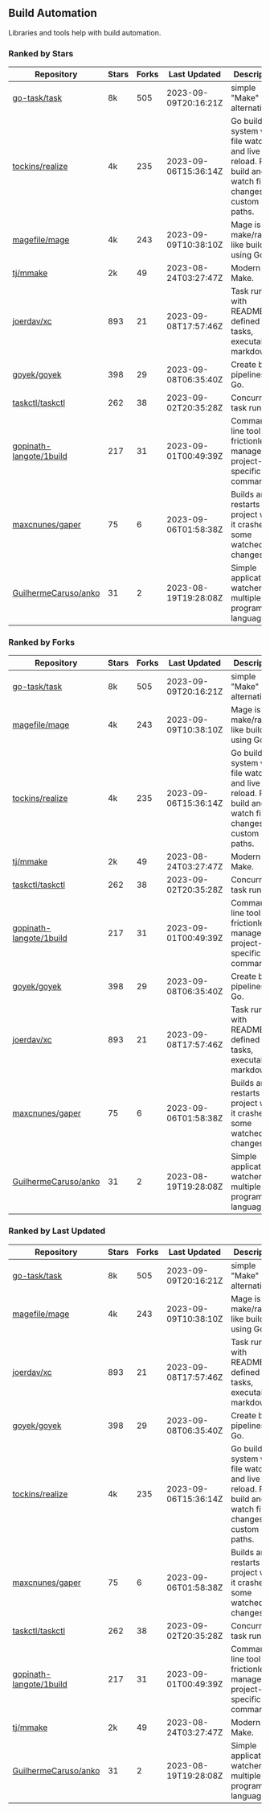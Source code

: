 ## Build Automation

Libraries and tools help with build automation.

### Ranked by Stars

| Repository | Stars | Forks | Last Updated | Description | 
|------------|-------|-------|--------------|-------------|
| [go-task/task](https://github.com/go-task/task) | 8k | 505 | 2023-09-09T20:16:21Z |  simple "Make" alternative. |
| [tockins/realize](https://github.com/tockins/realize) | 4k | 235 | 2023-09-06T15:36:14Z |  Go build a system with file watchers and live to reload. Run, build and watch file changes with custom paths. |
| [magefile/mage](https://github.com/magefile/mage) | 4k | 243 | 2023-09-09T10:38:10Z |  Mage is a make/rake-like build tool using Go. |
| [tj/mmake](https://github.com/tj/mmake) | 2k | 49 | 2023-08-24T03:27:47Z |  Modern Make. |
| [joerdav/xc](https://github.com/joerdav/xc) | 893 | 21 | 2023-09-08T17:57:46Z |  Task runner with README.md defined tasks, executable markdown. |
| [goyek/goyek](https://github.com/goyek/goyek) | 398 | 29 | 2023-09-08T06:35:40Z |  Create build pipelines in Go. |
| [taskctl/taskctl](https://github.com/taskctl/taskctl) | 262 | 38 | 2023-09-02T20:35:28Z |  Concurrent task runner. |
| [gopinath-langote/1build](https://github.com/gopinath-langote/1build) | 217 | 31 | 2023-09-01T00:49:39Z |  Command line tool to frictionlessly manage project-specific commands. |
| [maxcnunes/gaper](https://github.com/maxcnunes/gaper) | 75 | 6 | 2023-09-06T01:58:38Z |  Builds and restarts a Go project when it crashes or some watched file changes. |
| [GuilhermeCaruso/anko](https://github.com/GuilhermeCaruso/anko) | 31 | 2 | 2023-08-19T19:28:08Z |  Simple application watcher for multiple programming languages. |

### Ranked by Forks

| Repository | Stars | Forks | Last Updated | Description | 
|------------|-------|-------|--------------|-------------|
| [go-task/task](https://github.com/go-task/task) | 8k | 505 | 2023-09-09T20:16:21Z |  simple "Make" alternative. |
| [magefile/mage](https://github.com/magefile/mage) | 4k | 243 | 2023-09-09T10:38:10Z |  Mage is a make/rake-like build tool using Go. |
| [tockins/realize](https://github.com/tockins/realize) | 4k | 235 | 2023-09-06T15:36:14Z |  Go build a system with file watchers and live to reload. Run, build and watch file changes with custom paths. |
| [tj/mmake](https://github.com/tj/mmake) | 2k | 49 | 2023-08-24T03:27:47Z |  Modern Make. |
| [taskctl/taskctl](https://github.com/taskctl/taskctl) | 262 | 38 | 2023-09-02T20:35:28Z |  Concurrent task runner. |
| [gopinath-langote/1build](https://github.com/gopinath-langote/1build) | 217 | 31 | 2023-09-01T00:49:39Z |  Command line tool to frictionlessly manage project-specific commands. |
| [goyek/goyek](https://github.com/goyek/goyek) | 398 | 29 | 2023-09-08T06:35:40Z |  Create build pipelines in Go. |
| [joerdav/xc](https://github.com/joerdav/xc) | 893 | 21 | 2023-09-08T17:57:46Z |  Task runner with README.md defined tasks, executable markdown. |
| [maxcnunes/gaper](https://github.com/maxcnunes/gaper) | 75 | 6 | 2023-09-06T01:58:38Z |  Builds and restarts a Go project when it crashes or some watched file changes. |
| [GuilhermeCaruso/anko](https://github.com/GuilhermeCaruso/anko) | 31 | 2 | 2023-08-19T19:28:08Z |  Simple application watcher for multiple programming languages. |

### Ranked by Last Updated

| Repository | Stars | Forks | Last Updated | Description | 
|------------|-------|-------|--------------|-------------|
| [go-task/task](https://github.com/go-task/task) | 8k | 505 | 2023-09-09T20:16:21Z |  simple "Make" alternative. |
| [magefile/mage](https://github.com/magefile/mage) | 4k | 243 | 2023-09-09T10:38:10Z |  Mage is a make/rake-like build tool using Go. |
| [joerdav/xc](https://github.com/joerdav/xc) | 893 | 21 | 2023-09-08T17:57:46Z |  Task runner with README.md defined tasks, executable markdown. |
| [goyek/goyek](https://github.com/goyek/goyek) | 398 | 29 | 2023-09-08T06:35:40Z |  Create build pipelines in Go. |
| [tockins/realize](https://github.com/tockins/realize) | 4k | 235 | 2023-09-06T15:36:14Z |  Go build a system with file watchers and live to reload. Run, build and watch file changes with custom paths. |
| [maxcnunes/gaper](https://github.com/maxcnunes/gaper) | 75 | 6 | 2023-09-06T01:58:38Z |  Builds and restarts a Go project when it crashes or some watched file changes. |
| [taskctl/taskctl](https://github.com/taskctl/taskctl) | 262 | 38 | 2023-09-02T20:35:28Z |  Concurrent task runner. |
| [gopinath-langote/1build](https://github.com/gopinath-langote/1build) | 217 | 31 | 2023-09-01T00:49:39Z |  Command line tool to frictionlessly manage project-specific commands. |
| [tj/mmake](https://github.com/tj/mmake) | 2k | 49 | 2023-08-24T03:27:47Z |  Modern Make. |
| [GuilhermeCaruso/anko](https://github.com/GuilhermeCaruso/anko) | 31 | 2 | 2023-08-19T19:28:08Z |  Simple application watcher for multiple programming languages. |

